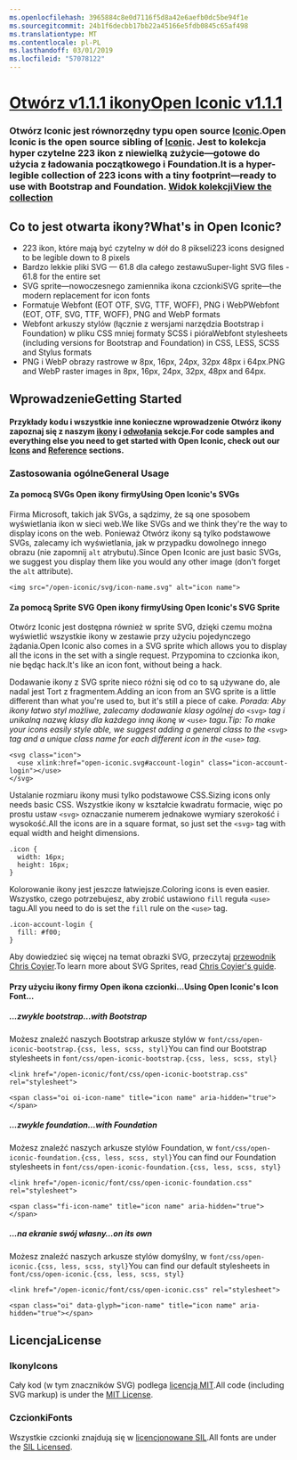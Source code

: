 ```yaml
---
ms.openlocfilehash: 3965884c8e0d7116f5d8a42e6aefb0dc5be94f1e
ms.sourcegitcommit: 24b1f6decbb17bb22a45166e5fdb0845c65af498
ms.translationtype: MT
ms.contentlocale: pl-PL
ms.lasthandoff: 03/01/2019
ms.locfileid: "57078122"
---
```

<a name="open-iconic-v111httpuseiconiccomopen"></a>[<span data-ttu-id="b8c97-101">Otwórz v1.1.1 ikony</span><span class="sxs-lookup"><span data-stu-id="b8c97-101">Open Iconic v1.1.1</span></span>](http://useiconic.com/open)
===========

### <a name="open-iconic-is-the-open-source-sibling-of-iconichttpuseiconiccom-it-is-a-hyper-legible-collection-of-223-icons-with-a-tiny-footprintmdashready-to-use-with-bootstrap-and-foundation-view-the-collectionhttpuseiconiccomopenicons"></a><span data-ttu-id="b8c97-102">Otwórz Iconic jest równorzędny typu open source [Iconic](http://useiconic.com).</span><span class="sxs-lookup"><span data-stu-id="b8c97-102">Open Iconic is the open source sibling of [Iconic](http://useiconic.com).</span></span> <span data-ttu-id="b8c97-103">Jest to kolekcja hyper czytelne 223 ikon z niewielką zużycie&mdash;gotowe do użycia z ładowania początkowego i Foundation.</span><span class="sxs-lookup"><span data-stu-id="b8c97-103">It is a hyper-legible collection of 223 icons with a tiny footprint&mdash;ready to use with Bootstrap and Foundation.</span></span> [<span data-ttu-id="b8c97-104">Widok kolekcji</span><span class="sxs-lookup"><span data-stu-id="b8c97-104">View the collection</span></span>](http://useiconic.com/open#icons)



## <a name="whats-in-open-iconic"></a><span data-ttu-id="b8c97-105">Co to jest otwarta ikony?</span><span class="sxs-lookup"><span data-stu-id="b8c97-105">What's in Open Iconic?</span></span>

* <span data-ttu-id="b8c97-106">223 ikon, które mają być czytelny w dół do 8 pikseli</span><span class="sxs-lookup"><span data-stu-id="b8c97-106">223 icons designed to be legible down to 8 pixels</span></span>
* <span data-ttu-id="b8c97-107">Bardzo lekkie pliki SVG — 61.8 dla całego zestawu</span><span class="sxs-lookup"><span data-stu-id="b8c97-107">Super-light SVG files - 61.8 for the entire set</span></span> 
* <span data-ttu-id="b8c97-108">SVG sprite&mdash;nowoczesnego zamiennika ikona czcionki</span><span class="sxs-lookup"><span data-stu-id="b8c97-108">SVG sprite&mdash;the modern replacement for icon fonts</span></span>
* <span data-ttu-id="b8c97-109">Formatuje Webfont (EOT OTF, SVG, TTF, WOFF), PNG i WebP</span><span class="sxs-lookup"><span data-stu-id="b8c97-109">Webfont (EOT, OTF, SVG, TTF, WOFF), PNG and WebP formats</span></span>
* <span data-ttu-id="b8c97-110">Webfont arkuszy stylów (łącznie z wersjami narzędzia Bootstrap i Foundation) w pliku CSS mniej formaty SCSS i pióra</span><span class="sxs-lookup"><span data-stu-id="b8c97-110">Webfont stylesheets (including versions for Bootstrap and Foundation) in CSS, LESS, SCSS and Stylus formats</span></span>
* <span data-ttu-id="b8c97-111">PNG i WebP obrazy rastrowe w 8px, 16px, 24px, 32px 48px i 64px.</span><span class="sxs-lookup"><span data-stu-id="b8c97-111">PNG and WebP raster images in 8px, 16px, 24px, 32px, 48px and 64px.</span></span>


## <a name="getting-started"></a><span data-ttu-id="b8c97-112">Wprowadzenie</span><span class="sxs-lookup"><span data-stu-id="b8c97-112">Getting Started</span></span>

#### <a name="for-code-samples-and-everything-else-you-need-to-get-started-with-open-iconic-check-out-our-iconshttpuseiconiccomopenicons-and-referencehttpuseiconiccomopenreference-sections"></a><span data-ttu-id="b8c97-113">Przykłady kodu i wszystkie inne konieczne wprowadzenie Otwórz ikony zapoznaj się z naszym [ikony](http://useiconic.com/open#icons) i [odwołania](http://useiconic.com/open#reference) sekcje.</span><span class="sxs-lookup"><span data-stu-id="b8c97-113">For code samples and everything else you need to get started with Open Iconic, check out our [Icons](http://useiconic.com/open#icons) and [Reference](http://useiconic.com/open#reference) sections.</span></span>

### <a name="general-usage"></a><span data-ttu-id="b8c97-114">Zastosowania ogólne</span><span class="sxs-lookup"><span data-stu-id="b8c97-114">General Usage</span></span>

#### <a name="using-open-iconics-svgs"></a><span data-ttu-id="b8c97-115">Za pomocą SVGs Open ikony firmy</span><span class="sxs-lookup"><span data-stu-id="b8c97-115">Using Open Iconic's SVGs</span></span>

<span data-ttu-id="b8c97-116">Firma Microsoft, takich jak SVGs, a sądzimy, że są one sposobem wyświetlania ikon w sieci web.</span><span class="sxs-lookup"><span data-stu-id="b8c97-116">We like SVGs and we think they're the way to display icons on the web.</span></span> <span data-ttu-id="b8c97-117">Ponieważ Otwórz ikony są tylko podstawowe SVGs, zalecamy ich wyświetlania, jak w przypadku dowolnego innego obrazu (nie zapomnij `alt` atrybutu).</span><span class="sxs-lookup"><span data-stu-id="b8c97-117">Since Open Iconic are just basic SVGs, we suggest you display them like you would any other image (don't forget the `alt` attribute).</span></span>

```
<img src="/open-iconic/svg/icon-name.svg" alt="icon name">
```

#### <a name="using-open-iconics-svg-sprite"></a><span data-ttu-id="b8c97-118">Za pomocą Sprite SVG Open ikony firmy</span><span class="sxs-lookup"><span data-stu-id="b8c97-118">Using Open Iconic's SVG Sprite</span></span>

<span data-ttu-id="b8c97-119">Otwórz Iconic jest dostępna również w sprite SVG, dzięki czemu można wyświetlić wszystkie ikony w zestawie przy użyciu pojedynczego żądania.</span><span class="sxs-lookup"><span data-stu-id="b8c97-119">Open Iconic also comes in a SVG sprite which allows you to display all the icons in the set with a single request.</span></span> <span data-ttu-id="b8c97-120">Przypomina to czcionka ikon, nie będąc hack.</span><span class="sxs-lookup"><span data-stu-id="b8c97-120">It's like an icon font, without being a hack.</span></span>

<span data-ttu-id="b8c97-121">Dodawanie ikony z SVG sprite nieco różni się od co to są używane do, ale nadal jest Tort z fragmentem.</span><span class="sxs-lookup"><span data-stu-id="b8c97-121">Adding an icon from an SVG sprite is a little different than what you're used to, but it's still a piece of cake.</span></span> <span data-ttu-id="b8c97-122">*Porada: Aby ikony łatwo styl możliwe, zalecamy dodawanie klasy ogólnej do* `<svg>` *tag i unikalną nazwę klasy dla każdego inną ikonę w* `<use>` *tagu.*</span><span class="sxs-lookup"><span data-stu-id="b8c97-122">*Tip: To make your icons easily style able, we suggest adding a general class to the* `<svg>` *tag and a unique class name for each different icon in the* `<use>` *tag.*</span></span>  

```
<svg class="icon">
  <use xlink:href="open-iconic.svg#account-login" class="icon-account-login"></use>
</svg>
```

<span data-ttu-id="b8c97-123">Ustalanie rozmiaru ikony musi tylko podstawowe CSS.</span><span class="sxs-lookup"><span data-stu-id="b8c97-123">Sizing icons only needs basic CSS.</span></span> <span data-ttu-id="b8c97-124">Wszystkie ikony w kształcie kwadratu formacie, więc po prostu ustaw `<svg>` oznaczanie numerem jednakowe wymiary szerokość i wysokość.</span><span class="sxs-lookup"><span data-stu-id="b8c97-124">All the icons are in a square format, so just set the `<svg>` tag with equal width and height dimensions.</span></span>

```
.icon {
  width: 16px;
  height: 16px;
}
```

<span data-ttu-id="b8c97-125">Kolorowanie ikony jest jeszcze łatwiejsze.</span><span class="sxs-lookup"><span data-stu-id="b8c97-125">Coloring icons is even easier.</span></span> <span data-ttu-id="b8c97-126">Wszystko, czego potrzebujesz, aby zrobić ustawiono `fill` reguła `<use>` tagu.</span><span class="sxs-lookup"><span data-stu-id="b8c97-126">All you need to do is set the `fill` rule on the `<use>` tag.</span></span>

```
.icon-account-login {
  fill: #f00;
}
```

<span data-ttu-id="b8c97-127">Aby dowiedzieć się więcej na temat obrazki SVG, przeczytaj [przewodnik Chris Coyier](http://css-tricks.com/svg-sprites-use-better-icon-fonts/).</span><span class="sxs-lookup"><span data-stu-id="b8c97-127">To learn more about SVG Sprites, read [Chris Coyier's guide](http://css-tricks.com/svg-sprites-use-better-icon-fonts/).</span></span>

#### <a name="using-open-iconics-icon-font"></a><span data-ttu-id="b8c97-128">Przy użyciu ikony firmy Open ikona czcionki...</span><span class="sxs-lookup"><span data-stu-id="b8c97-128">Using Open Iconic's Icon Font...</span></span>


##### <a name="with-bootstrap"></a><span data-ttu-id="b8c97-129">...zwykle bootstrap</span><span class="sxs-lookup"><span data-stu-id="b8c97-129">…with Bootstrap</span></span>

<span data-ttu-id="b8c97-130">Możesz znaleźć naszych Bootstrap arkusze stylów w `font/css/open-iconic-bootstrap.{css, less, scss, styl}`</span><span class="sxs-lookup"><span data-stu-id="b8c97-130">You can find our Bootstrap stylesheets in `font/css/open-iconic-bootstrap.{css, less, scss, styl}`</span></span>


```
<link href="/open-iconic/font/css/open-iconic-bootstrap.css" rel="stylesheet">
```


```
<span class="oi oi-icon-name" title="icon name" aria-hidden="true"></span>
```

##### <a name="with-foundation"></a><span data-ttu-id="b8c97-131">...zwykle foundation</span><span class="sxs-lookup"><span data-stu-id="b8c97-131">…with Foundation</span></span>

<span data-ttu-id="b8c97-132">Możesz znaleźć naszych arkusze stylów Foundation, w `font/css/open-iconic-foundation.{css, less, scss, styl}`</span><span class="sxs-lookup"><span data-stu-id="b8c97-132">You can find our Foundation stylesheets in `font/css/open-iconic-foundation.{css, less, scss, styl}`</span></span>

```
<link href="/open-iconic/font/css/open-iconic-foundation.css" rel="stylesheet">
```


```
<span class="fi-icon-name" title="icon name" aria-hidden="true"></span>
```

##### <a name="on-its-own"></a><span data-ttu-id="b8c97-133">...na ekranie swój własny</span><span class="sxs-lookup"><span data-stu-id="b8c97-133">…on its own</span></span>

<span data-ttu-id="b8c97-134">Możesz znaleźć naszych arkusze stylów domyślny, w `font/css/open-iconic.{css, less, scss, styl}`</span><span class="sxs-lookup"><span data-stu-id="b8c97-134">You can find our default stylesheets in `font/css/open-iconic.{css, less, scss, styl}`</span></span>

```
<link href="/open-iconic/font/css/open-iconic.css" rel="stylesheet">
```

```
<span class="oi" data-glyph="icon-name" title="icon name" aria-hidden="true"></span>
```


## <a name="license"></a><span data-ttu-id="b8c97-135">Licencja</span><span class="sxs-lookup"><span data-stu-id="b8c97-135">License</span></span>

### <a name="icons"></a><span data-ttu-id="b8c97-136">Ikony</span><span class="sxs-lookup"><span data-stu-id="b8c97-136">Icons</span></span>

<span data-ttu-id="b8c97-137">Cały kod (w tym znaczników SVG) podlega [licencją MIT](http://opensource.org/licenses/MIT).</span><span class="sxs-lookup"><span data-stu-id="b8c97-137">All code (including SVG markup) is under the [MIT License](http://opensource.org/licenses/MIT).</span></span>

### <a name="fonts"></a><span data-ttu-id="b8c97-138">Czcionki</span><span class="sxs-lookup"><span data-stu-id="b8c97-138">Fonts</span></span>

<span data-ttu-id="b8c97-139">Wszystkie czcionki znajdują się w [licencjonowane SIL](http://scripts.sil.org/cms/scripts/page.php?item_id=OFL_web).</span><span class="sxs-lookup"><span data-stu-id="b8c97-139">All fonts are under the [SIL Licensed](http://scripts.sil.org/cms/scripts/page.php?item_id=OFL_web).</span></span>
